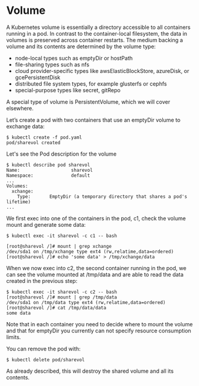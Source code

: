 # Volume

A Kubernetes volume is essentially a directory accessible to all containers running in a pod. In contrast to the container-local filesystem, the data in volumes is preserved across container restarts. The medium backing a volume and its contents are determined by the volume type:

- node-local types such as emptyDir or hostPath
- file-sharing types such as nfs
- cloud provider-specific types like awsElasticBlockStore, azureDisk, or gcePersistentDisk
- distributed file system types, for example glusterfs or cephfs
- special-purpose types like secret, gitRepo

A special type of volume is PersistentVolume, which we will cover elsewhere.

Let’s create a pod with two containers that use an emptyDir volume to exchange data:

```console
$ kubectl create -f pod.yaml
pod/sharevol created
```

Let's see the Pod description for the volume

```console
$ kubectl describe pod sharevol
Name:                   sharevol
Namespace:              default
...
Volumes:
  xchange:
    Type:       EmptyDir (a temporary directory that shares a pod's lifetime)
...
```

We first exec into one of the containers in the pod, c1, check the volume mount and generate some data:

```console
$ kubectl exec -it sharevol -c c1 -- bash

[root@sharevol /]# mount | grep xchange
/dev/sda1 on /tmp/xchange type ext4 (rw,relatime,data=ordered)
[root@sharevol /]# echo 'some data' > /tmp/xchange/data
```

When we now exec into c2, the second container running in the pod, we can see the volume mounted at /tmp/data and are able to read the data created in the previous step:

```console
$ kubectl exec -it sharevol -c c2 -- bash
[root@sharevol /]# mount | grep /tmp/data
/dev/sda1 on /tmp/data type ext4 (rw,relatime,data=ordered)
[root@sharevol /]# cat /tmp/data/data
some data
```
Note that in each container you need to decide where to mount the volume and that for emptyDir you currently can not specify resource consumption limits.


You can remove the pod with:

```console
$ kubectl delete pod/sharevol
```

As already described, this will destroy the shared volume and all its contents.